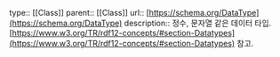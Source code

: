 type:: [[Class]]
parent:: [[Class]]
url:: [https://schema.org/DataType](https://schema.org/DataType)
description:: 정수, 문자열 같은 데이터 타입. [https://www.w3.org/TR/rdf12-concepts/#section-Datatypes](https://www.w3.org/TR/rdf12-concepts/#section-Datatypes) 참고.
